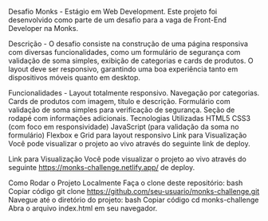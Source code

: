 Desafio Monks - Estágio em Web Development.
Este projeto foi desenvolvido como parte de um desafio para a vaga de Front-End Developer na Monks.

Descrição -
O desafio consiste na construção de uma página responsiva com diversas funcionalidades, como um formulário de segurança com validação de soma simples, exibição de categorias e cards de produtos. O layout deve ser responsivo, garantindo uma boa experiência tanto em dispositivos móveis quanto em desktop.

Funcionalidades -
Layout totalmente responsivo.
Navegação por categorias.
Cards de produtos com imagem, título e descrição.
Formulário com validação de soma simples para verificação de segurança.
Seção de rodapé com informações adicionais.
Tecnologias Utilizadas
HTML5
CSS3 (com foco em responsividade)
JavaScript (para validação da soma no formulário)
Flexbox e Grid para layout responsivo
Link para Visualização
Você pode visualizar o projeto ao vivo através do seguinte link de deploy.

Link para Visualização
Você pode visualizar o projeto ao vivo através do seguinte https://monks-challenge.netlify.app/ de deploy.

Como Rodar o Projeto Localmente
Faça o clone deste repositório:
bash
Copiar código
git clone https://github.com/seu-usuario/monks-challenge.git
Navegue até o diretório do projeto:
bash
Copiar código
cd monks-challenge
Abra o arquivo index.html em seu navegador.
